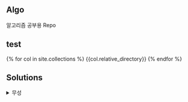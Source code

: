 ## Algo

알고리즘 공부용 Repo

## test

{% for col in site.collections %}
{{col.relative_directory}}
{% endfor %}

## Solutions

<details>
  <summary>
      무성      
  </summary>
{% for ms in site.moosung %}
  {{ms.name}}
{% endfor %}
</details>
